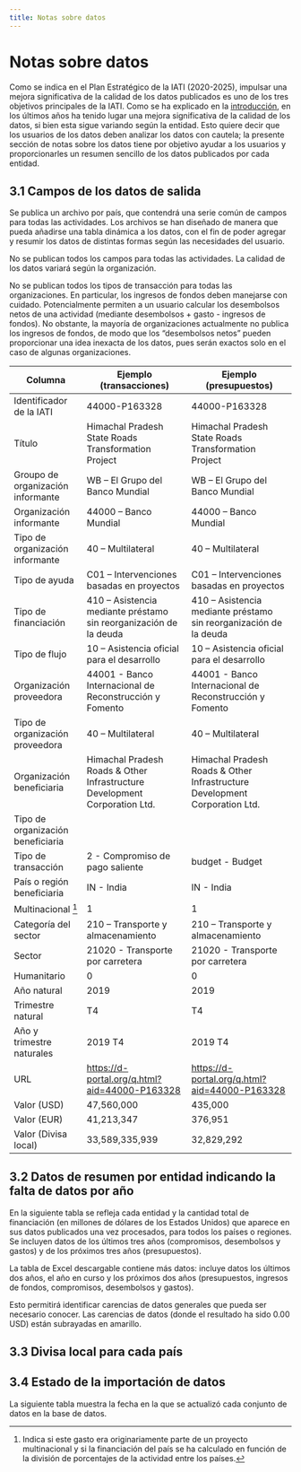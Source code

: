 ```yaml
---
title: Notas sobre datos
---
```


# Notas sobre datos

Como se indica en el Plan Estratégico de la IATI (2020-2025), impulsar una mejora significativa de la calidad de los datos publicados es uno de los tres objetivos principales de la IATI. Como se ha explicado en la [introducción](/es/introduction/#11-ayudar-a-los-gobiernos-de-los-paises-asociados-a-mejorar-su-acceso-a-los-datos-de-la-iati-y-a-usarlos), en los últimos años ha tenido lugar una mejora significativa de la calidad de los datos, si bien esta sigue variando según la entidad. Esto quiere decir que los usuarios de los datos deben analizar los datos con cautela; la presente sección de notas sobre los datos tiene por objetivo ayudar a los usuarios y proporcionarles un resumen sencillo de los datos publicados por cada entidad.

## 3.1 Campos de los datos de salida

Se publica un archivo por país, que contendrá una serie común de campos para todas las actividades. Los archivos se han diseñado de manera que pueda añadirse una tabla dinámica a los datos, con el fin de poder agregar y resumir los datos de distintas formas según las necesidades del usuario.

No se publican todos los campos para todas las actividades. La calidad de los datos variará según la organización.

No se publican todos los tipos de transacción para todas las organizaciones. En particular, los ingresos de fondos deben manejarse con cuidado. Potencialmente permiten a un usuario calcular los desembolsos netos de una actividad (mediante desembolsos + gasto - ingresos de fondos). No obstante, la mayoría de organizaciones actualmente no publica los ingresos de fondos, de modo que los “desembolsos netos” pueden proporcionar una idea inexacta de los datos, pues serán exactos solo en el caso de algunas organizaciones.

<div class="table">

Columna | Ejemplo (transacciones) | Ejemplo (presupuestos)
--- | --- | ---
Identificador de la IATI | 44000-P163328 | 44000-P163328
Título | Himachal Pradesh State Roads Transformation Project | Himachal Pradesh State Roads Transformation Project
Groupo de organización informante | WB – El Grupo del Banco Mundial | WB – El Grupo del Banco Mundial
Organización informante | 44000 – Banco Mundial | 44000 – Banco Mundial
Tipo de organización informante | 40 – Multilateral | 40 – Multilateral
Tipo de ayuda | C01 – Intervenciones basadas en proyectos| C01 – Intervenciones basadas en proyectos
Tipo de financiación | 410 – Asistencia mediante préstamo sin reorganización de la deuda | 410 – Asistencia mediante préstamo sin reorganización de la deuda
Tipo de flujo | 10 – Asistencia oficial para el desarrollo | 10 – Asistencia oficial para el desarrollo
Organización proveedora | 44001 - Banco Internacional de Reconstrucción y Fomento | 44001 - Banco Internacional de Reconstrucción y Fomento
Tipo de organización proveedora | 40 – Multilateral | 40 – Multilateral
Organización beneficiaria | Himachal Pradesh Roads & Other Infrastructure Development Corporation Ltd. | Himachal Pradesh Roads & Other Infrastructure Development Corporation Ltd.
Tipo de organización beneficiaria | |
Tipo de transacción | 2 - Compromiso de pago saliente | budget - Budget
País o región beneficiaria | IN - India | IN - India
Multinacional [^1] | 1  | 1
Categoría del sector | 210 – Transporte y almacenamiento | 210 – Transporte y almacenamiento
Sector | 21020 - Transporte por carretera | 21020 - Transporte por carretera
Humanitario  | 0 | 0
Año natural | 2019 | 2019
Trimestre natural | T4 | T4
Año y trimestre naturales | 2019 T4 | 2019 T4
URL | https://d-portal.org/q.html?aid=44000-P163328 | https://d-portal.org/q.html?aid=44000-P163328
Valor (USD) | 47,560,000 | 435,000
Valor (EUR) | 41,213,347 | 376,951
Valor (Divisa local) | 33,589,335,939 | 32,829,292

</div>

## 3.2 Datos de resumen por entidad indicando la falta de datos por año

En la siguiente tabla se refleja cada entidad y la cantidad total de financiación (en millones de dólares de los Estados Unidos) que aparece en sus datos publicados una vez procesados, para todos los países o regiones. Se incluyen datos de los últimos tres años (compromisos, desembolsos y gastos) y de los próximos tres años (presupuestos).

La tabla de Excel descargable contiene más datos: incluye datos los últimos dos años, el año en curso y los próximos dos años (presupuestos, ingresos de fondos, compromisos, desembolsos y gastos).

Esto permitirá identificar carencias de datos generales que pueda ser necesario conocer. Las carencias de datos (donde el resultado ha sido 0.00 USD) están subrayadas en amarillo.

<data-gaps-year></data-gaps-year>

## 3.3 Divisa local para cada país

<countries-currencies></countries-currencies>


[^1]: Indica si este gasto era originariamente parte de un proyecto multinacional y si la financiación del país se ha calculado en función de la división de porcentajes de la actividad entre los países.

## 3.4 Estado de la importación de datos

La siguiente tabla muestra la fecha en la que se actualizó cada conjunto de datos en la base de datos.

<data-processing></data-processing>

